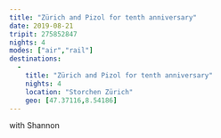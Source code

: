 ```yaml
---
title: "Zürich and Pizol for tenth anniversary"
date: 2019-08-21
tripit: 275852847
nights: 4
modes: ["air","rail"]
destinations:
  -
    title: "Zürich and Pizol for tenth anniversary"
    nights: 4
    location: "Storchen Zürich"
    geo: [47.37116,8.54186]
---
```


with Shannon
